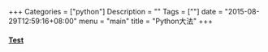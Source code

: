 +++
Categories = ["python"]
Description = ""
Tags = [""]
date = "2015-08-29T12:59:16+08:00"
menu = "main"
title = "Python大法"
+++

#### [Test](/mycv)
